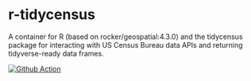 # r-tidycensus

A container for R (based on rocker/geospatial:4.3.0) and the tidycensus package for interacting with US Census Bureau data APIs and returning tidyverse-ready data frames.

[![Github Action](https://github.com/eriksf/r-tidycensus/actions/workflows/docker-publish.yml/badge.svg)](https://github.com/eriksf/r-tidycensus/actions)

